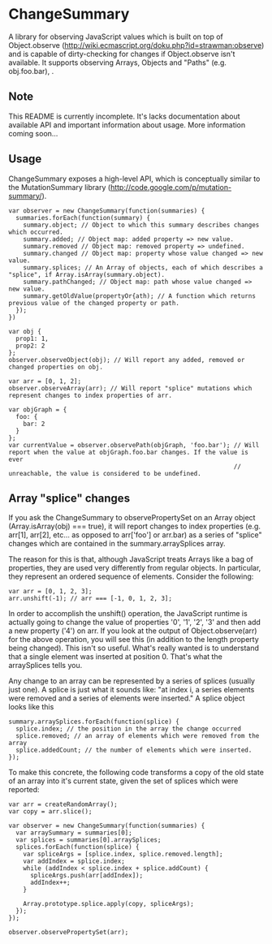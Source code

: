 ChangeSummary
=============

A library for observing JavaScript values which is built on top of Object.observe (http://wiki.ecmascript.org/doku.php?id=strawman:observe) and is capable of dirty-checking for changes if Object.observe isn't available. It supports observing Arrays, Objects and "Paths" (e.g. obj.foo.bar), .

Note
-----
This README is currently incomplete. It's lacks documentation about available API and important information about usage. More information coming soon...


Usage
-----
ChangeSummary exposes a high-level API, which is conceptually similar to the MutationSummary library (http://code.google.com/p/mutation-summary/).

    var observer = new ChangeSummary(function(summaries) {
      summaries.forEach(function(summary) {
        summary.object; // Object to which this summary describes changes which occurred.
        summary.added; // Object map: added property => new value.
        summary.removed // Object map: removed property => undefined.
        summary.changed // Object map: property whose value changed => new value.
        summary.splices; // An Array of objects, each of which describes a "splice", if Array.isArray(summary.object).
        summary.pathChanged; // Object map: path whose value changed => new value.
        summary.getOldValue(propertyOr{ath); // A function which returns previous value of the changed property or path.
      });
    })

    var obj {
      prop1: 1,
      prop2: 2
    };
    observer.observeObject(obj); // Will report any added, removed or changed properties on obj.

    var arr = [0, 1, 2];
    observer.observeArray(arr); // Will report "splice" mutations which represent changes to index properties of arr.

    var objGraph = {
      foo: {
        bar: 2
      }
    };
    var currentValue = observer.observePath(objGraph, 'foo.bar'); // Will report when the value at objGraph.foo.bar changes. If the value is ever
                                                                  // unreachable, the value is considered to be undefined.

Array "splice" changes
----------------------
If you ask the ChangeSummary to observePropertySet on an Array object (Array.isArray(obj) === true), it will report changes to index properties (e.g. arr[1], arr[2], etc... as opposed to arr['foo'] or arr.bar) as a series of "splice" changes which are contained in the summary.arraySplices array.

The reason for this is that, although JavaScript treats Arrays like a bag of properties, they are used very differently from regular objects. In particular, they represent an ordered sequence of elements. Consider the following:

    var arr = [0, 1, 2, 3];
    arr.unshift(-1); // arr === [-1, 0, 1, 2, 3];

In order to accomplish the unshift() operation, the JavaScript runtime is actually going to change the value of properties '0', '1', '2', '3' and then add a new property ('4') on arr. If you look at the output of Object.observe(arr) for the above operation, you will see this (in addition to the length property being changed). This isn't so useful. What's really wanted is to understand that a single element was inserted at position 0. That's what the arraySplices tells you.

Any change to an array can be represented by a series of splices (usually just one). A splice is just what it sounds like: "at index i, a series elements were removed and a series of elements were inserted." A splice object looks like this

    summary.arraySplices.forEach(function(splice) {
      splice.index; // the position in the array the change occurred
      splice.removed; // an array of elements which were removed from the array
      splice.addedCount; // the number of elements which were inserted.
    });

To make this concrete, the following code transforms a copy of the old state of an array into it's current state, given the set of splices which were reported:

    var arr = createRandomArray();
    var copy = arr.slice();

    var observer = new ChangeSummary(function(summaries) {
      var arraySummary = summaries[0];
      var splices = summaries[0].arraySplices;
      splices.forEach(function(splice) {
        var spliceArgs = [splice.index, splice.removed.length];
        var addIndex = splice.index;
        while (addIndex < splice.index + splice.addCount) {
          spliceArgs.push(arr[addIndex]);
          addIndex++;
        }

        Array.prototype.splice.apply(copy, spliceArgs);
      });
    });

    observer.observePropertySet(arr);

